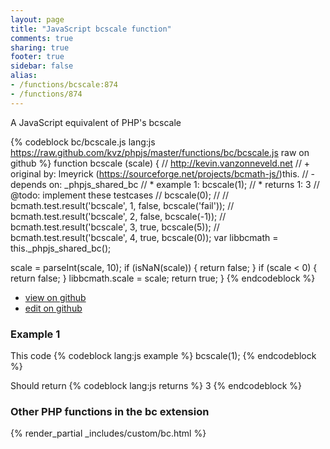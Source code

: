 ```yaml
---
layout: page
title: "JavaScript bcscale function"
comments: true
sharing: true
footer: true
sidebar: false
alias:
- /functions/bcscale:874
- /functions/874
---
```

<!-- Generated by Rakefile:build -->
A JavaScript equivalent of PHP's bcscale

{% codeblock bc/bcscale.js lang:js https://raw.github.com/kvz/phpjs/master/functions/bc/bcscale.js raw on github %}
function bcscale (scale) {
  // http://kevin.vanzonneveld.net
  // +   original by: lmeyrick (https://sourceforge.net/projects/bcmath-js/)this.
  // -    depends on: _phpjs_shared_bc
  // *     example 1: bcscale(1);
  // *     returns 1: 3
  //  @todo: implement these testcases
  //        bcscale(0);
  //
  //        bcmath.test.result('bcscale', 1, false, bcscale('fail'));
  //        bcmath.test.result('bcscale', 2, false, bcscale(-1));
  //        bcmath.test.result('bcscale', 3, true, bcscale(5));
  //        bcmath.test.result('bcscale', 4, true, bcscale(0));
  var libbcmath = this._phpjs_shared_bc();

  scale = parseInt(scale, 10);
  if (isNaN(scale)) {
    return false;
  }
  if (scale < 0) {
    return false;
  }
  libbcmath.scale = scale;
  return true;
}
{% endcodeblock %}

 - [view on github](https://github.com/kvz/phpjs/blob/master/functions/bc/bcscale.js)
 - [edit on github](https://github.com/kvz/phpjs/edit/master/functions/bc/bcscale.js)

### Example 1
This code
{% codeblock lang:js example %}
bcscale(1);
{% endcodeblock %}

Should return
{% codeblock lang:js returns %}
3
{% endcodeblock %}


### Other PHP functions in the bc extension
{% render_partial _includes/custom/bc.html %}
